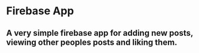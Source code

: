 # Firebase App

## A very simple firebase app for adding new posts, viewing other peoples posts and liking them.
